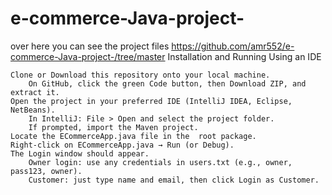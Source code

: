 # e-commerce-Java-project-
over here you can see the project files https://github.com/amr552/e-commerce-Java-project-/tree/master
Installation and Running
Using an IDE

    Clone or Download this repository onto your local machine.
        On GitHub, click the green Code button, then Download ZIP, and extract it.
    Open the project in your preferred IDE (IntelliJ IDEA, Eclipse, NetBeans).
        In IntelliJ: File > Open and select the project folder.
        If prompted, import the Maven project.
    Locate the ECommerceApp.java file in the  root package.
    Right-click on ECommerceApp.java → Run (or Debug).
    The Login window should appear.
        Owner login: use any credentials in users.txt (e.g., owner, pass123, owner).
        Customer: just type name and email, then click Login as Customer.
      
